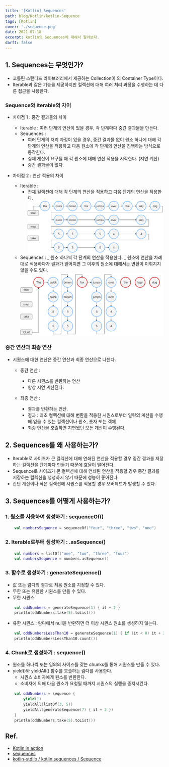 ```yaml
---
title: '[Kotlin] Sequences'
path: blog/Kotlin/kotlin-Sequence
tags: [Kotlin]
cover: './sequence.png'
date: 2021-07-18
excerpt: kotlin의 Sequences에 대해서 알아보자.
darft: false
---
```


## 1. Sequences는 무엇인가?

- 코틀린 스탠다드 라이브러리에서 제공하는 Collection이 외 Container Type이다.
- Iterable과 같은 기능을 제공하지만 컬렉션에 대해 여러 처리 과정을 수행하는 데 다른 접근을 사용한다.

### Sequence와 Iterable의 차이

- 차이점 1 : 중간 결과물의 차이

  - Iterable : 여러 단계의 연산이 있을 경우, 각 단계마다 중간 결과물을 만든다.
  - Sequences :
    - 여러 단계의 처리 과정이 있을 경우, 중간 결과물 없이 원소 하나에 대해 각 단계의 연산을 적용하고 다음 원소에 각 단계의 연산을 진행하는 방식으로 동작한다.
    - 실제 계산이 요구될 때 각 원소에 대해 연산 적용을 시작한다. (지연 계산)
    - 중간 결과물이 없다.

- 차이점 2 : 연산 적용의 차이
  - Iterable :
    - 전체 컬렉션에 대해 각 단계의 연산을 적용하고 다음 단계의 연산을 적용한다.
      ![](./list-processing.png)
  - Sequences :
    _ 원소 하나씩 각 단계의 연산을 적용한다.
    _ 원소에 연산을 차례대로 적용하다가 결과가 얻어지면 그 이후의 원소에 대해서는 변환이 이뤄지지 않을 수도 있다.
    ![](./sequence-processing.png)

### 중간 연산과 최종 연산

- 시퀀스에 대한 연산은 중간 연산과 최종 연산으로 나뉜다.

  - 중간 연산 :

    - 다른 시퀀스를 반환하는 연산
    - 항상 지연 계산된다.

  - 최종 연산 :
    - 결과를 반환하는 연산.
    - 결과 : 최초 컬렉션에 대해 변환을 적용한 시퀀스로부터 일련의 계산을 수행해 얻을 수 있는 컬렉션이나 원소, 숫자 또는 객체
    - 최종 연산을 호출하면 지연됐던 모든 계산이 수행된다.

## 2. Sequences를 왜 사용하는가?

- Iterable로 사이즈가 큰 컬렉션에 대해 연쇄된 연산을 적용할 경우 중간 결과를 저장하는 컬렉션을 단계마다 만들기 때문에 효율이 떨어진다.
- Sequence로 사이즈가 큰 컬렉션에 대해 연쇄된 연산을 적용할 경우 중간 결과를 저장하는 컬렉션을 생성하지 않기 때문에 성능이 좋아진다.
- 간단 계산이나 작은 컬렉션에 시퀀스를 적용할 경우 오버헤드가 발생할 수 있다.

## 3. Sequences를 어떻게 사용하는가?

### 1. 원소를 사용하여 생성하기 : sequenceOf()

```kotlin
    val numbersSequence = sequenceOf("four", "three", "two", "one")
```

### 2. Iterable로부터 생성하기 : .asSequence()

```kotlin
    val numbers = listOf("one", "two", "three", "four")
    val numbersSequence = numbers.asSequence()
```

### 3. 함수로 생성하기 : generateSequence()

- 값 또는 람다의 결과로 처음 원소를 지정할 수 있다.
- 무한 또는 유한한 시퀀스를 만들 수 있다.
- 무한 시퀀스

```kotlin
    val oddNumbers = generateSequence(1) { it + 2 }
    println(oddNumbers.take(5).toList())
```

- 유한 시퀀스 : 람다에서 null을 반환하면 더 이상 시퀀스 원소를 생성하지 않는다.

```kotlin
    val oddNumbersLessThan10 = generateSequence(1) { if (it < 8) it + 2 else null }
    println(oddNumbersLessThan10.count())
```

### 4. Chunk로 생성하기 : sequence()

- 원소를 하나씩 또는 임의의 사이즈를 갖는 chunks를 통해 시퀀스를 만들 수 있다.
- yield()와 yieldAll() 함수를 호출하는 람다를 사용한다.
  - 시퀀스 소비자에게 원소를 반환한다.
  - 소비자에 의해 다음 원소가 요청될 때까지 시퀀스의 실행을 중지시킨다.

```kotlin
    val oddNumbers = sequence {
        yield(1)
        yieldAll(listOf(3, 5))
        yieldAll(generateSequence(7) { it + 2 })
    }
    println(oddNumbers.take(5).toList())
```

## Ref.

- [Kotlin in action](http://www.kyobobook.co.kr/product/detailViewKor.laf?ejkGb=KOR&mallGb=KOR&barcode=9791161750712&orderClick=LEa&Kc=)
- [sequences](https://kotlinlang.org/docs/sequences.html)
- [kotlin-stdlib / kotlin.sequences / Sequence](https://kotlinlang.org/api/latest/jvm/stdlib/kotlin.sequences/-sequence/)
